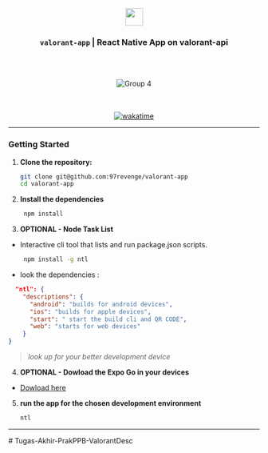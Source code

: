 <div align='center'>
<img src="https://valorant-api.com/assets/img/logo_transparent.png?v=1" height="35px" />
<h3><code>valorant-app</code> | React Native App on <a src="https://valorant-api">valorant-api</h3>






<div align='center' >

<br/>
<br/>
</div>
</div>
<div align="center">




![Group 4](https://github.com/97revenge/valorant-app/assets/80254945/851d770a-f6a8-4e5b-ba30-b464da6d3602)


</br>

 
 </br>
<a href="https://wakatime.com/badge/github/97revenge/valorant-app"><img src="https://wakatime.com/badge/github/97revenge/valorant-app.svg" alt="wakatime"></a>
</div>

-----

### Getting Started

1. **Clone the repository:**
   ```bash
   git clone git@github.com:97revenge/valorant-app
   cd valorant-app
   ```
2. **Install the dependencies**
   ```bash
    npm install
    ```
3. **OPTIONAL - Node Task List**
 - Interactive cli tool that lists and run package.json scripts.
   ```bash
    npm install -g ntl 
    ```
- look the dependencies : 
```json
  "ntl": {
    "descriptions": {
      "android": "builds for android devices",
      "ios": "builds for apple devices",
      "start": " start the build cli and QR CODE",
      "web": "starts for web devices"
    }
}
```
> *look up for your better development device*
    
4. **OPTIONAL - Dowload the Expo Go in your devices**
 - [Dowload here](https://play.google.com/store/apps/details?id=host.exp.exponent&hl=pt&gl=US)  

 5. **run the app for the chosen development environment**
    ```bash
    ntl
    ```
------
    
    
    






</div>

#   T u g a s - A k h i r - P r a k P P B - V a l o r a n t D e s c  
 